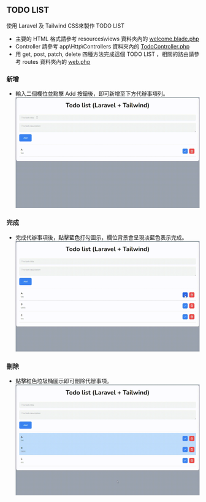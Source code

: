 ## **TODO LIST**

使用 Laravel 及 Tailwind CSS來製作 TODO LIST

- 主要的 HTML 格式請參考 resources\views 資料夾內的 [welcome.blade.php](https://github.com/yichenkung/laraveltodo/blob/main/resources/views/welcome.blade.php)
- Controller 請參考 app\Http\Controllers 資料夾內的 [TodoController.php](https://github.com/yichenkung/laraveltodo/blob/main/app/Http/Controllers/TodoController.php)
- 用 get, post, patch, delete 四種方法完成這個 TODO LIST ，相關的路由請參考 routes 資料夾內的 [web.php](https://github.com/yichenkung/laraveltodo/blob/main/routes/web.php)

### 新增
- 輸入二個欄位並點擊 Add 按鈕後，即可新增至下方代辦事項列。
![](https://github.com/yichenkung/laraveltodo/blob/main/gif/add.gif)

### 完成
- 完成代辦事項後，點擊藍色打勾圖示，欄位背景會呈現淡藍色表示完成。
![](https://github.com/yichenkung/laraveltodo/blob/main/gif/done.gif)

### 刪除
- 點擊紅色垃圾桶圖示即可刪除代辦事項。
![](https://github.com/yichenkung/laraveltodo/blob/main/gif/delete.gif)
